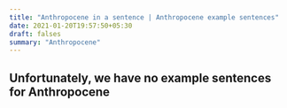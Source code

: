 ```yaml
---
title: "Anthropocene in a sentence | Anthropocene example sentences"
date: 2021-01-20T19:57:50+05:30
draft: falses
summary: "Anthropocene"
---
```

## Unfortunately, we have no example sentences for Anthropocene                 
